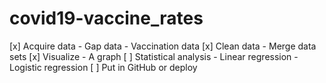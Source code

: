 # covid19-vaccine_rates
[x] Acquire data
    - Gap data
    - Vaccination data
[x] Clean data
    - Merge data sets 
[x] Visualize 
    - A graph 
[ ] Statistical analysis
    - Linear regression
    - Logistic regression
[ ] Put in GitHub or deploy
